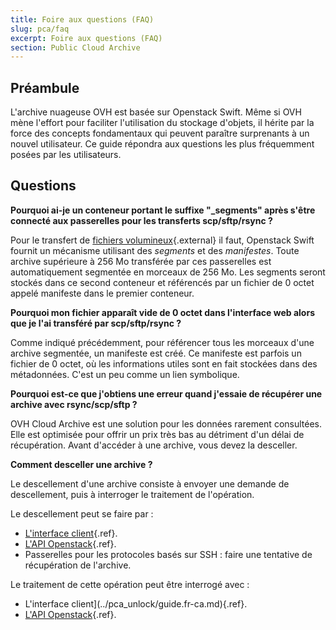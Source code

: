 ```yaml
---
title: Foire aux questions (FAQ)
slug: pca/faq
excerpt: Foire aux questions (FAQ)
section: Public Cloud Archive
---
```



## Préambule
L'archive nuageuse OVH est basée sur Openstack Swift. Même si OVH mène l'effort pour faciliter l'utilisation du stockage d'objets, il hérite par la force des concepts fondamentaux qui peuvent paraître surprenants à un nouvel utilisateur. Ce guide répondra aux questions les plus fréquemment posées par les utilisateurs.


## Questions
**Pourquoi ai-je un conteneur portant le suffixe "_segments" après s'être connecté aux passerelles pour les transferts scp/sftp/rsync ?**

Pour le transfert de [fichiers volumineux](https://docs.openstack.org/developer/swift/overview_large_objects.html){.external} il faut, Openstack Swift fournit un mécanisme utilisant des *segments* et des *manifestes*. Toute archive supérieure à 256 Mo transférée par ces passerelles est automatiquement segmentée en morceaux de 256 Mo. Les segments seront stockés dans ce second conteneur et référencés par un fichier de 0 octet appelé manifeste dans le premier conteneur.

**Pourquoi mon fichier apparaît vide de 0 octet dans l'interface web alors que je l'ai transféré par scp/sftp/rsync ?**

Comme indiqué précédemment, pour référencer tous les morceaux d'une archive segmentée, un manifeste est créé. Ce manifeste est parfois un fichier de 0 octet, où les informations utiles sont en fait stockées dans des métadonnées. C'est un peu comme un lien symbolique.

**Pourquoi est-ce que j'obtiens une erreur quand j'essaie de récupérer une archive avec rsync/scp/sftp ?**

OVH Cloud Archive est une solution pour les données rarement consultées. Elle est optimisée pour offrir un prix très bas au détriment d'un délai de récupération. Avant d'accéder à une archive, vous devez la desceller.

**Comment desceller une archive ?**

Le descellement d'une archive consiste à envoyer une demande de descellement, puis à interroger le traitement de l'opération.

Le descellement peut se faire par :

- [L'interface client](../pca_unlock/guide.fr-ca.md){.ref}.
- [L'API Openstack](../pca_dev/guide.fr-ca.md){.ref}.
- Passerelles pour les protocoles basés sur SSH : faire une tentative de récupération de l'archive.

Le traitement de cette opération peut être interrogé avec :

- L'interface client](../pca_unlock/guide.fr-ca.md){.ref}.
- [L'API Openstack](../pca_dev/guide.fr-ca.md){.ref}.